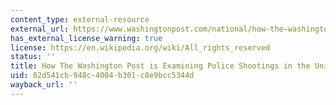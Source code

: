 ```yaml
---
content_type: external-resource
external_url: https://www.washingtonpost.com/national/how-the-washington-post-is-examining-police-shootings-in-the-united-states/2016/07/07/d9c52238-43ad-11e6-8856-f26de2537a9d_story.html?utm_term=.c516d755ad6e
has_external_license_warning: true
license: https://en.wikipedia.org/wiki/All_rights_reserved
status: ''
title: How The Washington Post is Examining Police Shootings in the United States
uid: 82d541cb-948c-4004-b301-c8e9bcc5344d
wayback_url: ''
---
```

